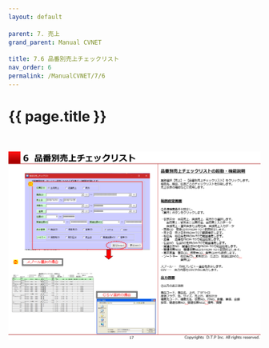 ```yaml
---
layout: default

parent: 7. 売上
grand_parent: Manual CVNET

title: 7.6 品番別売上チェックリスト
nav_order: 6
permalink: /ManualCVNET/7/6
---
```


# {{ page.title }} <br/><br/>

<a href="/img/Uriage/Uriage18.PNG" target="_blank">
<img src="/img/Uriage/Uriage18.PNG" alt="login image"></a>





